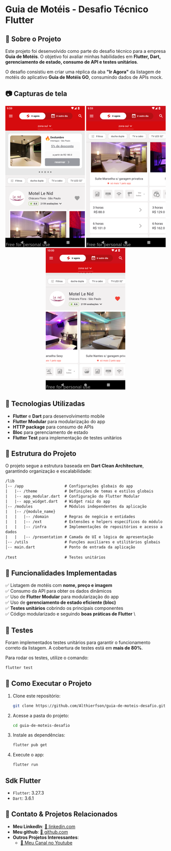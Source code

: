 # Guia de Motéis - Desafio Técnico Flutter

## 📌 Sobre o Projeto
Este projeto foi desenvolvido como parte do desafio técnico para a empresa **Guia de Motéis**. O objetivo foi avaliar minhas habilidades em **Flutter, Dart, gerenciamento de estado, consumo de API e testes unitários**.

O desafio consistiu em criar uma réplica da aba **"Ir Agora"** da listagem de motéis do aplicativo **Guia de Motéis GO**, consumindo dados de APIs mock.

## 📷 Capturas de tela

<div align="center">
  <img src="https://github.com/Althierfson/guia-de-moteis-desafio/blob/main/screenshots/screenshot-2025-02-10_21.59.35.505.png?raw=true", width="250px"/>
  <img src="https://github.com/Althierfson/guia-de-moteis-desafio/blob/main/screenshots/screenshot-2025-02-10_21.59.47.073.png?raw=true", width="250px"/>
  <img src="https://github.com/Althierfson/guia-de-moteis-desafio/blob/main/screenshots/screenshot-2025-02-10_22.00.04.34.png?raw=true", width="250px"/>
</div>

## 🚀 Tecnologias Utilizadas
- **Flutter** e **Dart** para desenvolvimento mobile
- **Flutter Modular** para modularização do app
- **HTTP package** para consumo de APIs
- **Bloc** para gerenciamento de estado
- **Flutter Test** para implementação de testes unitários

## 📂 Estrutura do Projeto
O projeto segue a estrutura baseada em **Dart Clean Architecture**, garantindo organização e escalabilidade:

```
/lib
│-- /app                  # Configurações globais do app
|   |-- /theme            # Definições de temas e estilos globais
|   |-- app_modular.dart  # Configuração do Flutter Modular
|   |-- app_widget.dart   # Widget raiz do app
│-- /modules              # Módulos independentes da aplicação
|   |-- /{module_name} 
|   |   |-- /domain       # Regras de negócio e entidades
|   |   |-- /ext          # Extensões e helpers específicos do módulo
|   |   |-- /infra        # Implementações de repositórios e acesso a dados
|   |   |-- /presentation # Camada de UI e lógica de apresentação
│-- /utils                # Funções auxiliares e utilitários globais
│-- main.dart             # Ponto de entrada da aplicação

/test                     # Testes unitários
```

## 🎯 Funcionalidades Implementadas
✅ Listagem de motéis com **nome, preço e imagem** \
✅ Consumo da API para obter os dados dinâmicos \
✅ Uso de **Flutter Modular** para modularização do app \
✅ Uso de **gerenciamento de estado eficiente (bloc)** \
✅ **Testes unitários** cobrindo os principais componentes \
✅ Código modularizado e seguindo **boas práticas de Flutter** \

## 🧪 Testes
Foram implementados testes unitários para garantir o funcionamento correto da listagem. A cobertura de testes está em **mais de 80%**.

Para rodar os testes, utilize o comando:
```sh
flutter test
```

## 🚀 Como Executar o Projeto
1. Clone este repositório:
   ```sh
   git clone https://github.com/Althierfson/guia-de-moteis-desafio.git
   ```
2. Acesse a pasta do projeto:
   ```sh
   cd guia-de-moteis-desafio
   ```
3. Instale as dependências:
   ```sh
   flutter pub get
   ```
4. Execute o app:
   ```sh
   flutter run
   ```

## Sdk Flutter
- `Flutter`: 3.27.3
- `Dart`: 3.6.1

## 🔗 Contato & Projetos Relacionados

- **Meu LinkedIn**: [🔗 linkedin.com](https://www.linkedin.com/in/althierfson/)
- **Meu github**: [🔗 github.com](https://github.com/Althierfson)
- **Outros Projetos Interessantes**:
  - [🔗 Meu Canal no Youtube](https://www.youtube.com/@cajucode)


